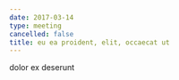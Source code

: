 ```yaml
---
date: 2017-03-14
type: meeting
cancelled: false
title: eu ea proident, elit, occaecat ut
---
```

dolor ex deserunt